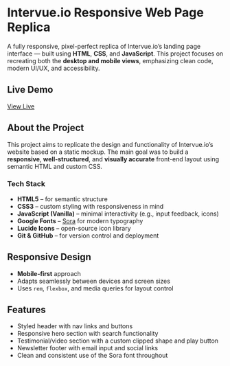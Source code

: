 # Intervue.io Responsive Web Page Replica

A fully responsive, pixel-perfect replica of Intervue.io’s landing page interface — built using **HTML**, **CSS**, and **JavaScript**. This project focuses on recreating both the **desktop and mobile views**, emphasizing clean code, modern UI/UX, and accessibility.

## Live Demo

[View Live](https://web-page-replica-by-riddhi.vercel.app/)

## About the Project

This project aims to replicate the design and functionality of Intervue.io’s website based on a static mockup. The main goal was to build a **responsive**, **well-structured**, and **visually accurate** front-end layout using semantic HTML and custom CSS.

### Tech Stack

- **HTML5** – for semantic structure  
- **CSS3** – custom styling with responsiveness in mind  
- **JavaScript (Vanilla)** – minimal interactivity (e.g., input feedback, icons)  
- **Google Fonts** – [Sora](https://fonts.google.com/specimen/Sora) for modern typography  
- **Lucide Icons** – open-source icon library  
- **Git & GitHub** – for version control and deployment  

## Responsive Design

- **Mobile-first** approach
- Adapts seamlessly between devices and screen sizes
- Uses `rem`, `flexbox`, and media queries for layout control

## Features

- Styled header with nav links and buttons
- Responsive hero section with search functionality
- Testimonial/video section with a custom clipped shape and play button
- Newsletter footer with email input and social links
- Clean and consistent use of the Sora font throughout

